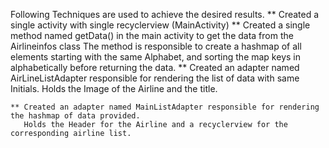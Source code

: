 Following Techniques are used to achieve the desired results.
    ** Created a single activity with single recyclerview (MainActivity)
    ** Created a single method named getData() in the main activity to get the data from the Airlineinfos class
        The method is responsible to create a hashmap of all elements starting with the same Alphabet, and sorting the map keys
        in alphabetically before returning the data.
    ** Created an adapter named AirLineListAdapter responsible for rendering the list of data with same Initials.
       Holds the Image of the Airline and the title.

    ** Created an adapter named MainListAdapter responsible for rendering the hashmap of data provided.
       Holds the Header for the Airline and a recyclerview for the corresponding airline list.

